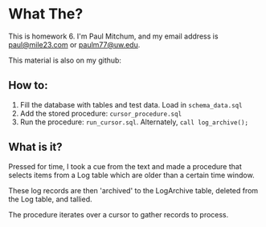 What The?
=======

This is homework 6. I'm Paul Mitchum, and my email address is paul@mile23.com or paulm77@uw.edu.

This material is also on my github:

How to:
-------

1. Fill the database with tables and test data. Load in `schema_data.sql`
2. Add the stored procedure: `cursor_procedure.sql`
3. Run the procedure: `run_cursor.sql`. Alternately, `call log_archive();`

What is it?
-----------

Pressed for time, I took a cue from the text and made a procedure that selects items from a Log table which are older than a certain time window.

These log records are then 'archived' to the LogArchive table, deleted from the Log table, and tallied.

The procedure iterates over a cursor to gather records to process.

